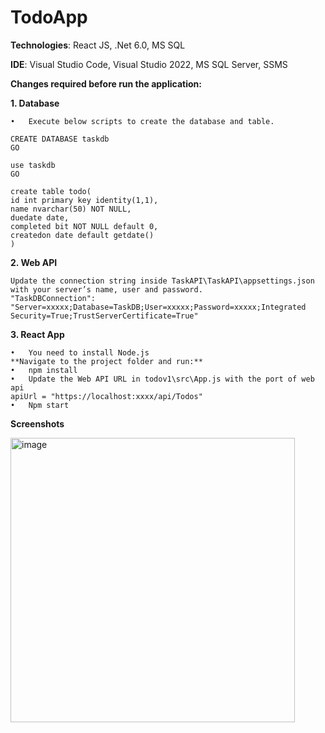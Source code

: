 # TodoApp

**Technologies**: React JS, .Net 6.0, MS SQL 

**IDE**: Visual Studio Code, Visual Studio 2022, MS SQL Server, SSMS

**Changes required before run the application:**

**1.	Database**
   
    •	Execute below scripts to create the database and table. 

    CREATE DATABASE taskdb
    GO

    use taskdb
    GO

    create table todo(
    id int primary key identity(1,1),
    name nvarchar(50) NOT NULL,
    duedate date,
    completed bit NOT NULL default 0,
    createdon date default getdate()
    )

**2.	Web API**
   
    Update the connection string inside TaskAPI\TaskAPI\appsettings.json with your server’s name, user and password.
    "TaskDBConnection": "Server=xxxxx;Database=TaskDB;User=xxxxx;Password=xxxxx;Integrated Security=True;TrustServerCertificate=True"

**3.	React App**

    •	You need to install Node.js 
    **Navigate to the project folder and run:**
    •	npm install 
    •	Update the Web API URL in todov1\src\App.js with the port of web api
    apiUrl = "https://localhost:xxxx/api/Todos"
    •	Npm start

**Screenshots**

<img width="455" alt="image" src="https://github.com/GBBhat/TodoApp/assets/141651856/e870b765-914a-4361-bbaf-83809f584534">




